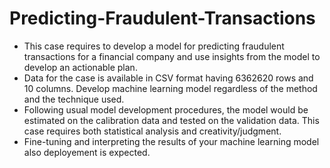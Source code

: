 # Predicting-Fraudulent-Transactions

- This case requires to develop a model for predicting fraudulent transactions for a
  financial company and use insights from the model to develop an actionable plan.
- Data for the case is available in CSV format having 6362620 rows and 10 columns.
  Develop machine learning model regardless of the method and the technique used.
- Following usual model development procedures, the model would be estimated on the
  calibration data and tested on the validation data. This case requires both statistical analysis and
  creativity/judgment.
- Fine-tuning and interpreting the results of your machine learning model also deployement is expected.
